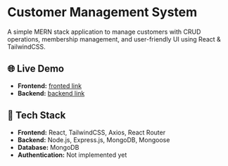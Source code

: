 # Customer Management System

A simple MERN stack application to manage customers with CRUD operations, membership management, and user-friendly UI using React & TailwindCSS.

## 🌐 Live Demo
- **Frontend:** [fronted link](https://customer-management-system-giqg.vercel.app)
- **Backend:** [backend link](https://customer-management-system-blue.vercel.app)

## 📂 Tech Stack
- **Frontend:** React, TailwindCSS, Axios, React Router
- **Backend:** Node.js, Express.js, MongoDB, Mongoose
- **Database:** MongoDB
- **Authentication:** Not implemented yet
